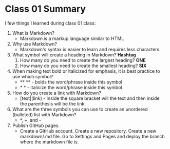 # Class 01 Summary

I few things I learned during class 01 class:
1. What is Markdown?
   * Markdown is a markup language similar to HTML
2. Why use Markdown?
   * Markdown's syntax is easier to learn and requires less characters.
3. What symbol will create a heading in Markdown? **Hashtag**
   1. How many do you need to create the largest heading? **ONE**
   2. How many do you need to create the smallest heading? **SIX**
4. When making text bold or italicized for emphasis, it is best practice to use which symbol?
   * \** ** - bolds the word/phrase inside this symbol
   * \* * - italicize the word/phrase inside this symbol
5. How do you create a link with Markdown?
   * \[text](link) - Inside the square bracket will the text and then inside the parenthesis will be the link.
6. What are the three symbols you can use to create an unordered (bulleted) list with Markdown?
   * *, +, and -
7. Publish GitHub pages.
   * Create a GitHub account. Create a new repository. Create a new markdown/.md file. Go to Settings and Pages and deploy the branch where the markdown file is.
